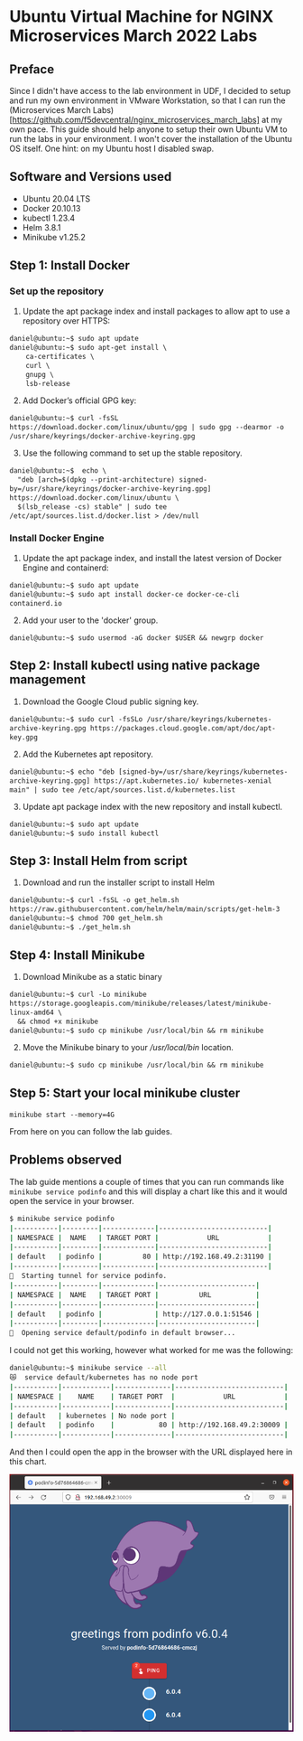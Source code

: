 # Ubuntu Virtual Machine for NGINX Microservices March 2022 Labs

## Preface
Since I didn't have access to the lab environment in UDF, I decided to setup and run my own environment in VMware Workstation, so that I can run the (Microservices March Labs)[https://github.com/f5devcentral/nginx_microservices_march_labs] at my own pace.
This guide should help anyone to setup their own Ubuntu VM to run the labs in your environment.
I won't cover the installation of the Ubuntu OS itself. One hint: on my Ubuntu host I disabled swap. 

## Software and Versions used
* Ubuntu 20.04 LTS
* Docker 20.10.13
* kubectl 1.23.4
* Helm 3.8.1
* Minikube v1.25.2

## Step 1: Install Docker

### Set up the repository
1. Update the apt package index and install packages to allow apt to use a repository over HTTPS:
```shell
daniel@ubuntu:~$ sudo apt update
daniel@ubuntu:~$ sudo apt-get install \
    ca-certificates \
    curl \
    gnupg \
    lsb-release
```
2. Add Docker’s official GPG key:
```shell
daniel@ubuntu:~$ curl -fsSL https://download.docker.com/linux/ubuntu/gpg | sudo gpg --dearmor -o /usr/share/keyrings/docker-archive-keyring.gpg
```
3. Use the following command to set up the stable repository. 
```shell
daniel@ubuntu:~$  echo \
  "deb [arch=$(dpkg --print-architecture) signed-by=/usr/share/keyrings/docker-archive-keyring.gpg] https://download.docker.com/linux/ubuntu \
  $(lsb_release -cs) stable" | sudo tee /etc/apt/sources.list.d/docker.list > /dev/null
```

### Install Docker Engine
1. Update the apt package index, and install the latest version of Docker Engine and containerd:
```shell
daniel@ubuntu:~$ sudo apt update
daniel@ubuntu:~$ sudo apt install docker-ce docker-ce-cli containerd.io
```
2. Add your user to the 'docker' group. 
```shell
daniel@ubuntu:~$ sudo usermod -aG docker $USER && newgrp docker
```

## Step 2: Install kubectl using native package management
1. Download the Google Cloud public signing key.
```shell
daniel@ubuntu:~$ sudo curl -fsSLo /usr/share/keyrings/kubernetes-archive-keyring.gpg https://packages.cloud.google.com/apt/doc/apt-key.gpg
```
2. Add the Kubernetes apt repository.
```shell
daniel@ubuntu:~$ echo "deb [signed-by=/usr/share/keyrings/kubernetes-archive-keyring.gpg] https://apt.kubernetes.io/ kubernetes-xenial main" | sudo tee /etc/apt/sources.list.d/kubernetes.list
```
3. Update apt package index with the new repository and install kubectl.
```shell
daniel@ubuntu:~$ sudo apt update
daniel@ubuntu:~$ sudo install kubectl
```

## Step 3: Install Helm from script
1. Download and run the installer script to install Helm
```shell
daniel@ubuntu:~$ curl -fsSL -o get_helm.sh https://raw.githubusercontent.com/helm/helm/main/scripts/get-helm-3
daniel@ubuntu:~$ chmod 700 get_helm.sh
daniel@ubuntu:~$ ./get_helm.sh
```

## Step 4: Install Minikube
1. Download Minikube as a static binary
```shell
daniel@ubuntu:~$ curl -Lo minikube https://storage.googleapis.com/minikube/releases/latest/minikube-linux-amd64 \
  && chmod +x minikube
daniel@ubuntu:~$ sudo cp minikube /usr/local/bin && rm minikube
```
2. Move the Minikube binary to your _/usr/local/bin_ location.
```shell
daniel@ubuntu:~$ sudo cp minikube /usr/local/bin && rm minikube
```

## Step 5: Start your local minikube cluster
```shell
minikube start --memory=4G
```
From here on you can follow the lab guides.

## Problems observed
The lab guide mentions a couple of times that you can run commands like `minikube service podinfo` and this will display a chart like this and it would open the service in your browser.
```bash
$ minikube service podinfo
|-----------|---------|-------------|---------------------------|
| NAMESPACE |  NAME   | TARGET PORT |            URL            |
|-----------|---------|-------------|---------------------------|
| default   | podinfo |          80 | http://192.168.49.2:31190 |
|-----------|---------|-------------|---------------------------|
🏃  Starting tunnel for service podinfo.
|-----------|---------|-------------|------------------------|
| NAMESPACE |  NAME   | TARGET PORT |          URL           |
|-----------|---------|-------------|------------------------|
| default   | podinfo |             | http://127.0.0.1:51546 |
|-----------|---------|-------------|------------------------|
🎉  Opening service default/podinfo in default browser...
```
I could not get this working, however what worked for me was the following:
```bash
daniel@ubuntu:~$ minikube service --all
😿  service default/kubernetes has no node port
|-----------|------------|--------------|---------------------------|
| NAMESPACE |    NAME    | TARGET PORT  |            URL            |
|-----------|------------|--------------|---------------------------|
| default   | kubernetes | No node port |
| default   | podinfo    |           80 | http://192.168.49.2:30009 |
|-----------|------------|--------------|---------------------------|
```
And then I could open the app in the browser with the URL displayed here in this chart.

![podinfo](assets/podinfo.png)
